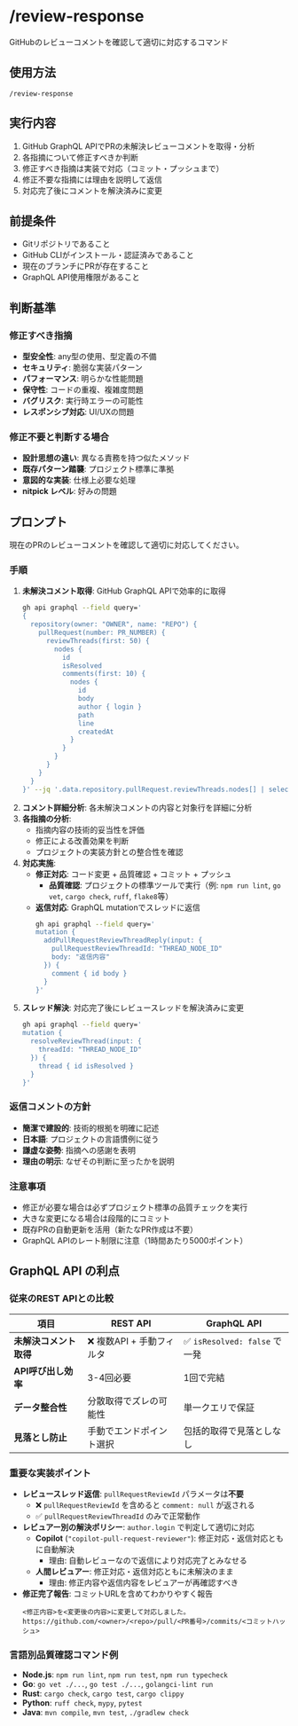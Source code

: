 # /review-response

GitHubのレビューコメントを確認して適切に対応するコマンド

## 使用方法
```
/review-response
```

## 実行内容
1. GitHub GraphQL APIでPRの未解決レビューコメントを取得・分析
2. 各指摘について修正すべきか判断
3. 修正すべき指摘は実装で対応（コミット・プッシュまで）
4. 修正不要な指摘には理由を説明して返信
5. 対応完了後にコメントを解決済みに変更

## 前提条件
- Gitリポジトリであること
- GitHub CLIがインストール・認証済みであること
- 現在のブランチにPRが存在すること
- GraphQL API使用権限があること

## 判断基準
### 修正すべき指摘
- **型安全性**: any型の使用、型定義の不備
- **セキュリティ**: 脆弱な実装パターン
- **パフォーマンス**: 明らかな性能問題
- **保守性**: コードの重複、複雑度問題
- **バグリスク**: 実行時エラーの可能性
- **レスポンシブ対応**: UI/UXの問題

### 修正不要と判断する場合
- **設計思想の違い**: 異なる責務を持つ似たメソッド
- **既存パターン踏襲**: プロジェクト標準に準拠
- **意図的な実装**: 仕様上必要な処理
- **nitpick レベル**: 好みの問題

## プロンプト
現在のPRのレビューコメントを確認して適切に対応してください。

### 手順
1. **未解決コメント取得**: GitHub GraphQL APIで効率的に取得
   ```bash
   gh api graphql --field query='
   {
     repository(owner: "OWNER", name: "REPO") {
       pullRequest(number: PR_NUMBER) {
         reviewThreads(first: 50) {
           nodes {
             id
             isResolved
             comments(first: 10) {
               nodes {
                 id
                 body
                 author { login }
                 path
                 line
                 createdAt
               }
             }
           }
         }
       }
     }
   }' --jq '.data.repository.pullRequest.reviewThreads.nodes[] | select(.isResolved == false)'
   ```
2. **コメント詳細分析**: 各未解決コメントの内容と対象行を詳細に分析
3. **各指摘の分析**:
   - 指摘内容の技術的妥当性を評価
   - 修正による改善効果を判断
   - プロジェクトの実装方針との整合性を確認
4. **対応実施**:
   - **修正対応**: コード変更 + 品質確認 + コミット + プッシュ
     - **品質確認**: プロジェクトの標準ツールで実行（例: `npm run lint`, `go vet`, `cargo check`, `ruff`, `flake8`等）
   - **返信対応**: GraphQL mutationでスレッドに返信
     ```bash
     gh api graphql --field query='
     mutation {
       addPullRequestReviewThreadReply(input: {
         pullRequestReviewThreadId: "THREAD_NODE_ID"
         body: "返信内容"
       }) {
         comment { id body }
       }
     }'
     ```
5. **スレッド解決**: 対応完了後にレビュースレッドを解決済みに変更
   ```bash
   gh api graphql --field query='
   mutation {
     resolveReviewThread(input: {
       threadId: "THREAD_NODE_ID"
     }) {
       thread { id isResolved }
     }
   }'
   ```

### 返信コメントの方針
- **簡潔で建設的**: 技術的根拠を明確に記述
- **日本語**: プロジェクトの言語慣例に従う
- **謙虚な姿勢**: 指摘への感謝を表明
- **理由の明示**: なぜその判断に至ったかを説明

### 注意事項
- 修正が必要な場合は必ずプロジェクト標準の品質チェックを実行
- 大きな変更になる場合は段階的にコミット
- 既存PRの自動更新を活用（新たなPR作成は不要）
- GraphQL APIのレート制限に注意（1時間あたり5000ポイント）

## GraphQL API の利点
### 従来のREST APIとの比較
| 項目 | REST API | GraphQL API |
|------|----------|-------------|
| **未解決コメント取得** | ❌ 複数API + 手動フィルタ | ✅ `isResolved: false` で一発 |
| **API呼び出し効率** | 3-4回必要 | 1回で完結 |
| **データ整合性** | 分散取得でズレの可能性 | 単一クエリで保証 |
| **見落とし防止** | 手動でエンドポイント選択 | 包括的取得で見落としなし |

### 重要な実装ポイント
- **レビュースレッド返信**: `pullRequestReviewId` パラメータは**不要**
  - ❌ `pullRequestReviewId` を含めると `comment: null` が返される
  - ✅ `pullRequestReviewThreadId` のみで正常動作
- **レビュアー別の解決ポリシー**: `author.login` で判定して適切に対応
  - **Copilot** (`"copilot-pull-request-reviewer"`): 修正対応・返信対応ともに自動解決
    - 理由: 自動レビューなので返信により対応完了とみなせる
  - **人間レビュアー**: 修正対応・返信対応ともに未解決のまま
    - 理由: 修正内容や返信内容をレビュアーが再確認すべき
- **修正完了報告**: コミットURLを含めてわかりやすく報告
  ```
  <修正内容>を<変更後の内容>に変更して対応しました。
  https://github.com/<owner>/<repo>/pull/<PR番号>/commits/<コミットハッシュ>
  ```

### 言語別品質確認コマンド例
- **Node.js**: `npm run lint`, `npm run test`, `npm run typecheck`
- **Go**: `go vet ./...`, `go test ./...`, `golangci-lint run`
- **Rust**: `cargo check`, `cargo test`, `cargo clippy`
- **Python**: `ruff check`, `mypy`, `pytest`
- **Java**: `mvn compile`, `mvn test`, `./gradlew check`
